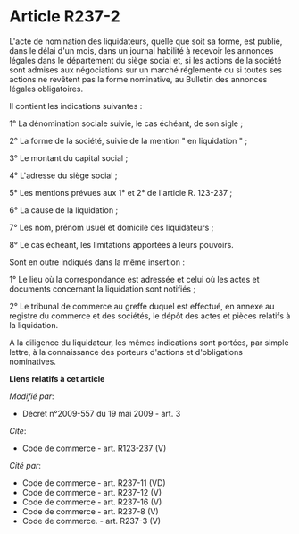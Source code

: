 # Article R237-2

L'acte de nomination des liquidateurs, quelle que soit sa forme, est publié, dans le délai d'un mois, dans un journal
habilité à recevoir les annonces légales dans le département du siège social et, si les actions de la société sont admises
aux négociations sur un marché réglementé ou si toutes ses actions ne revêtent pas la forme nominative, au Bulletin des
annonces légales obligatoires. 

Il contient les indications suivantes : 

1° La dénomination sociale suivie, le cas échéant, de son sigle ; 

2° La forme de la société, suivie de la mention " en liquidation " ; 

3° Le montant du capital social ; 

4° L'adresse du siège social ; 

5° Les mentions prévues aux 1° et 2° de l'article R. 123-237 ; 

6° La cause de la liquidation ; 

7° Les nom, prénom usuel et domicile des liquidateurs ; 

8° Le cas échéant, les limitations apportées à leurs pouvoirs. 

Sont en outre indiqués dans la même insertion : 

1° Le lieu où la correspondance est adressée et celui où les actes et documents concernant la liquidation sont notifiés ; 

2° Le tribunal de commerce au greffe duquel est effectué, en annexe au registre du commerce et des sociétés, le dépôt des
actes et pièces relatifs à la liquidation. 

A la diligence du liquidateur, les mêmes indications sont portées, par simple lettre, à la connaissance des porteurs
d'actions et d'obligations nominatives.

**Liens relatifs à cet article**

_Modifié par_:

  - Décret n°2009-557 du 19 mai 2009 - art. 3

_Cite_:

  - Code de commerce - art. R123-237 (V)

_Cité par_:

  - Code de commerce - art. R237-11 (VD)
  - Code de commerce - art. R237-12 (V)
  - Code de commerce - art. R237-16 (V)
  - Code de commerce - art. R237-8 (V)
  - Code de commerce. - art. R237-3 (V)
